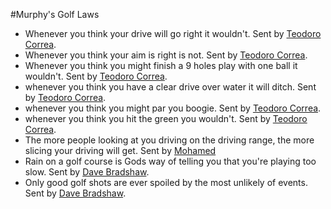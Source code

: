 #Murphy's Golf Laws
* Whenever you think your drive will go right it wouldn't. Sent by [Teodoro Correa](mailto:tecorrea@bellsouth.net).
* Whenever you think your aim is right is not. Sent by [Teodoro Correa](mailto:tecorrea@bellsouth.net).
* Whenever you think you might finish a 9 holes play with one ball it wouldn't. Sent by [Teodoro Correa](mailto:tecorrea@bellsouth.net).
* whenever you think you have a clear drive over water it will ditch. Sent by [Teodoro Correa](mailto:tecorrea@bellsouth.net).
* whenever you think you might par you boogie. Sent by [Teodoro Correa](mailto:tecorrea@bellsouth.net).
* whenever you think you hit the green you wouldn't. Sent by [Teodoro Correa](mailto:tecorrea@bellsouth.net).
* The more people looking at you driving on the driving range, the more slicing your driving will get. Sent by [Mohamed](mailto:mohamedn@celcom.com.my)
* Rain on a golf course is Gods way of telling you that you're playing too slow. Sent by [Dave Bradshaw](mailto:davebradshaw@sympatico.ca).
* Only good golf shots are ever spoiled by the most unlikely of events. Sent by [Dave Bradshaw](mailto:davebradshaw@sympatico.ca).